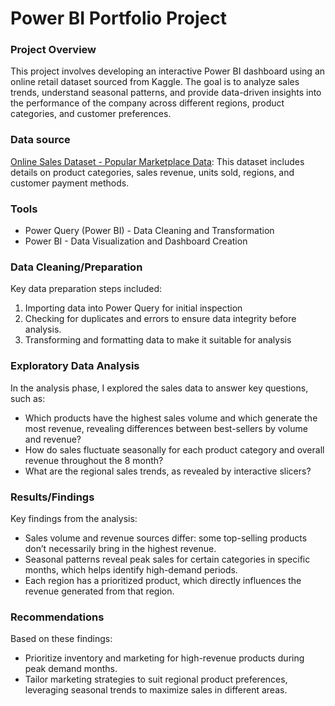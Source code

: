# Power BI Portfolio Project

### Project Overview

This project involves developing an interactive Power BI dashboard using an online retail dataset sourced from Kaggle. The goal is to analyze sales trends, understand seasonal patterns, and provide data-driven insights into the performance of the company across different regions, product categories, and customer preferences.

### Data source

[Online Sales Dataset - Popular Marketplace Data](https://www.kaggle.com/datasets/shreyanshverma27/online-sales-dataset-popular-marketplace-data/data): This dataset includes details on product categories, sales revenue, units sold, regions, and customer payment methods.

### Tools

- Power Query (Power BI) - Data Cleaning and Transformation
- Power BI - Data Visualization and Dashboard Creation

### Data Cleaning/Preparation

Key data preparation steps included:
1. Importing data into Power Query for initial inspection
2. Checking for duplicates and errors to ensure data integrity before analysis.
3. Transforming and formatting data to make it suitable for analysis

### Exploratory Data Analysis

In the analysis phase, I explored the sales data to answer key questions, such as:

- Which products have the highest sales volume and which generate the most revenue, revealing differences between best-sellers by volume and revenue?
- How do sales fluctuate seasonally for each product category and overall revenue throughout the 8 month?
- What are the regional sales trends, as revealed by interactive slicers?

### Results/Findings

Key findings from the analysis:

- Sales volume and revenue sources differ: some top-selling products don’t necessarily bring in the highest revenue.
- Seasonal patterns reveal peak sales for certain categories in specific months, which helps identify high-demand periods.
- Each region has a prioritized product, which directly influences the revenue generated from that region.

### Recommendations

Based on these findings:

- Prioritize inventory and marketing for high-revenue products during peak demand months.
- Tailor marketing strategies to suit regional product preferences, leveraging seasonal trends to maximize sales in different areas.
